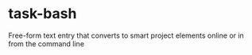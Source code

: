 # task-bash
Free-form text entry that converts to smart project elements online or in from the command line
